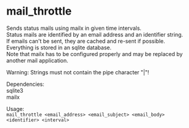 # mail_throttle
Sends status mails using mailx in given time intervals.  
Status mails are identified by an email address and an identifier string.  
If emails can't be sent, they are cached and re-sent if possible.  
Everything is stored in an sqlite database.  
Note that mailx has to be configured properly and may be replaced by another mail application.

Warning: Strings must not contain the pipe character "|"!

Dependencies:  
sqlite3  
mailx

Usage:  
`mail_throttle <email_address> <email_subject> <email_body> <identifier> <interval>`
